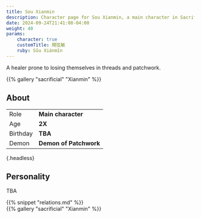 ```yaml
---
title: Sou Xianmin
description: Character page for Sou Xianmin, a main character in Sacrificial
date: 2024-09-24T21:41:08-04:00
weight: 40
params:
    character: true
    customTitle: 飕弦敏
    ruby: Sōu Xiánmǐn
---
```


A healer prone to losing themselves in threads and patchwork.

<!--more-->

<section class="gallery">
{{% gallery "sacrificial" "Xianmin" %}}
</section>

<section class="info">

## About

<div class="about-box">

|          |                 |
| -------- | --------------- |
| Role     | **Main character** |
| Age      | **2X**          |
| Birthday | **TBA**         |
| Demon    | **Demon of Patchwork**        |
{.headless}

</div>

</section>
<section class="personality">

## Personality

TBA

</section>
<section class="relations">
{{% snippet "relations.md" %}}
</section>
<section class="gallery">
{{% gallery "sacrificial" "Xianmin" %}}
</section>
<section class="extra">
</section>
